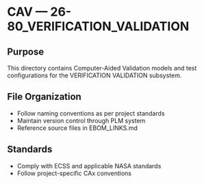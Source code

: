 # CAV — 26-80_VERIFICATION_VALIDATION

## Purpose

This directory contains Computer-Aided Validation models and test configurations for the VERIFICATION VALIDATION subsystem.

## File Organization

- Follow naming conventions as per project standards
- Maintain version control through PLM system
- Reference source files in EBOM_LINKS.md

## Standards

- Comply with ECSS and applicable NASA standards
- Follow project-specific CAx conventions
